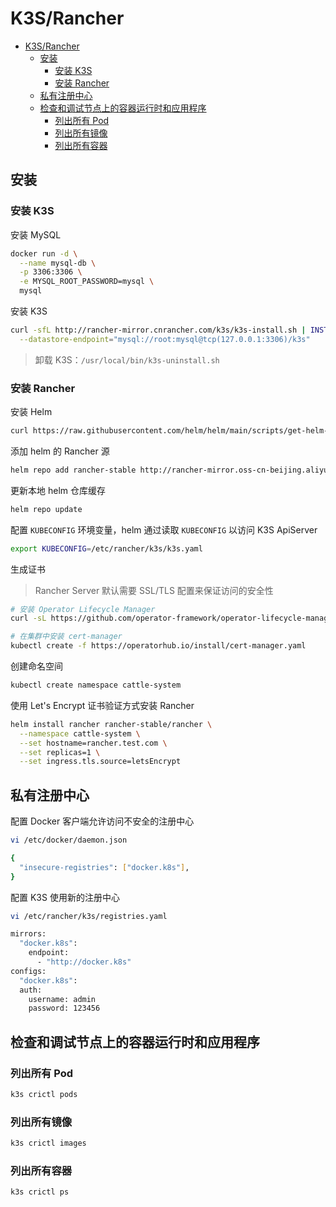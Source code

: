 # K3S/Rancher

- [K3S/Rancher](#k3srancher)
  - [安装](#安装)
    - [安装 K3S](#安装-k3s)
    - [安装 Rancher](#安装-rancher)
  - [私有注册中心](#私有注册中心)
  - [检查和调试节点上的容器运行时和应用程序](#检查和调试节点上的容器运行时和应用程序)
    - [列出所有 Pod](#列出所有-pod)
    - [列出所有镜像](#列出所有镜像)
    - [列出所有容器](#列出所有容器)

## 安装

### 安装 K3S

安装 MySQL

```bash
docker run -d \
  --name mysql-db \
  -p 3306:3306 \
  -e MYSQL_ROOT_PASSWORD=mysql \
  mysql
```

安装 K3S

```bash
curl -sfL http://rancher-mirror.cnrancher.com/k3s/k3s-install.sh | INSTALL_K3S_MIRROR=cn sh -s - server \
  --datastore-endpoint="mysql://root:mysql@tcp(127.0.0.1:3306)/k3s"
```

> 卸载 K3S：`/usr/local/bin/k3s-uninstall.sh`

### 安装 Rancher

安装 Helm

```bash
curl https://raw.githubusercontent.com/helm/helm/main/scripts/get-helm-3 | bash
```

添加 helm 的 Rancher 源

```bash
helm repo add rancher-stable http://rancher-mirror.oss-cn-beijing.aliyuncs.com/server-charts/stable
```

更新本地 helm 仓库缓存

```bash
helm repo update
```

配置 `KUBECONFIG` 环境变量，helm 通过读取 `KUBECONFIG` 以访问 K3S ApiServer

```bash
export KUBECONFIG=/etc/rancher/k3s/k3s.yaml
```

生成证书

> Rancher Server 默认需要 SSL/TLS 配置来保证访问的安全性

```bash
# 安装 Operator Lifecycle Manager
curl -sL https://github.com/operator-framework/operator-lifecycle-manager/releases/download/v0.20.0/install.sh | bash -s v0.20.0

# 在集群中安装 cert-manager
kubectl create -f https://operatorhub.io/install/cert-manager.yaml
```

创建命名空间

```bash
kubectl create namespace cattle-system
```

使用 Let's Encrypt 证书验证方式安装 Rancher

```bash
helm install rancher rancher-stable/rancher \
  --namespace cattle-system \
  --set hostname=rancher.test.com \
  --set replicas=1 \
  --set ingress.tls.source=letsEncrypt
```

## 私有注册中心

配置 Docker 客户端允许访问不安全的注册中心

```bash
vi /etc/docker/daemon.json
```

```bash
{
  "insecure-registries": ["docker.k8s"],
}
```

配置 K3S 使用新的注册中心

```bash
vi /etc/rancher/k3s/registries.yaml
```

```bash
mirrors:
  "docker.k8s":
    endpoint:
      - "http://docker.k8s"
configs:
  "docker.k8s":
  auth:
    username: admin
    password: 123456
```

## 检查和调试节点上的容器运行时和应用程序

### 列出所有 Pod

```bash
k3s crictl pods
```

### 列出所有镜像

```bash
k3s crictl images
```

### 列出所有容器

```bash
k3s crictl ps
```
